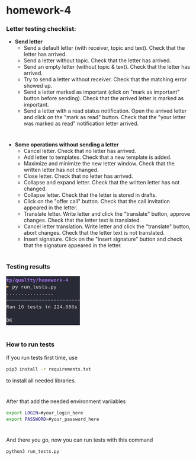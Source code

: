 # homework-4

### Letter testing checklist: 

- **Send letter**
    - Send a default letter (with receiver, topic and text). Check that the letter has arrived.
    - Send a letter without topic. Check that the letter has arrived.
    - Send an empty letter (without topic & text). Check that the letter has arrived.
    - Try to send a letter without receiver. Check that the matching error showed up.
    - Send a letter marked as important (click on "mark as important" button before sending). Check that the arrived letter is marked as important.
    - Send a letter with a read status notification. Open the arrived letter and click on the "mark as read" button. Check that the "your letter was marked as read" notification letter arrived.
#
- **Some operations without sending a letter**
    - Cancel letter. Check that no letter has arrived.
    - Add letter to templates. Check that a new template is added.
    - Maximize and minimize the new letter window. Check that the written letter has not changed.
    - Close letter. Check that no letter has arrived.
    - Collapse and expand letter. Check that the written letter has not changed.
    - Collapse letter. Check that the letter is stored in drafts.
    - Click on the "offer call" button. Check that the call invitation appeared in the letter.
    - Translate letter. Write letter and click the "translate" button, approve changes. Check that the letter text is translated.
    - Cancel letter translation. Write letter and click the "translate" button, abort changes. Check that the letter text is not translated.
    - Insert signature. Click on the "insert signature" button and check that the signature appeared in the letter.
#
### Testing results
![Results screenshot](./results.png)
#
### How to run tests
If you run tests first time, use
```bash
pip3 install -r requirements.txt
```
to install all needed libraries.
#
After that add the needed environment variiables
```bash
export LOGIN=#your_login_here
export PASSWORD=#your_password_here
```
#
And there you go, now you can run tests with this command
```bash
python3 run_tests.py
```
